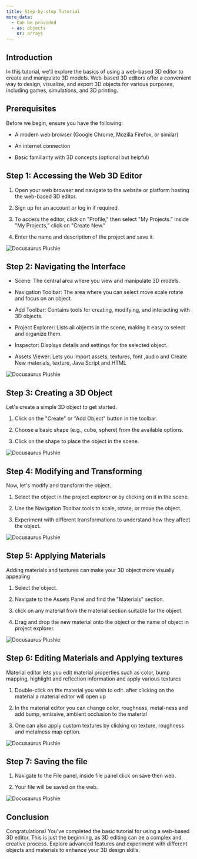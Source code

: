 ```yaml
---
title: Step-by-step Tutorial
more_data:
  - Can be provided
  - as: objects
    or: arrays
---
```


## Introduction

In this tutorial, we'll explore the basics of using a web-based 3D editor to create and manipulate 3D models. Web-based 3D editors offer a convenient way to design, visualize, and export 3D objects for various purposes, including games, simulations, and 3D printing.

## Prerequisites

Before we begin, ensure you have the following:

- A modern web browser (Google Chrome, Mozilla Firefox, or similar)

- An internet connection

- Basic familiarity with 3D concepts (optional but helpful)

## Step 1: Accessing the Web 3D Editor

1. Open your web browser and navigate to the website or platform hosting the web-based 3D editor.

2. Sign up for an account or log in if required.

3. To access the editor, click on "Profile," then select "My Projects." Inside "My Projects," click on "Create New."

4. Enter the name and description of the project and save it.

![Docusaurus Plushie](./createnew.jpg)

## Step 2: Navigating the Interface

- Scene: The central area where you view and manipulate 3D models.

- Navigation Toolbar: The area where you can select move scale rotate and focus on an object.

- Add Toolbar: Contains tools for creating, modifying, and interacting with 3D objects.

- Project Explorer: Lists all objects in the scene, making it easy to select and organize them.

- Inspector: Displays details and settings for the selected object.

- Assets Viewer: Lets you import assets, textures, font ,audio and Create New materials, texture, Java Script and HTML 

![Docusaurus Plushie](./navigation.jpg)

## Step 3: Creating a 3D Object

Let's create a simple 3D object to get started.

1. Click on the "Create" or "Add Object" button in the toolbar.

2. Choose a basic shape (e.g., cube, sphere) from the available options.

3. Click on the shape to place the object in the scene.

![Docusaurus Plushie](./Step2.jpg)

## Step 4: Modifying and Transforming

Now, let's modify and transform the object.

1. Select the object in the project explorer or by clicking on it in the scene.

2. Use the Navigation Toolbar tools to scale, rotate, or move the object.

3. Experiment with different transformations to understand how they affect the object.

![Docusaurus Plushie](./Step4.jpg)

## Step 5: Applying Materials

Adding materials and textures can make your 3D object more visually appealing

1. Select the object.

2. Navigate to the Assets Panel and find the "Materials" section.

3. click on any material from the material section suitable for the object.

4. Drag and drop the new material onto the object or the name of object in project explorer.

![Docusaurus Plushie](./Step5.jpg)

## Step 6: Editing Materials and Applying textures

Material editor lets you edit material properties such as color, bump mapping, highlight and reflection information and apply various textures

1. Double-click on the material you wish to edit. after clicking on the material a material editor will open up

2. In the material editor you can change color, roughness, metal-ness and add bump, emissive, ambient occlusion to the material

3. One can also apply custom textures by clicking on texture, roughness and metalness map option.

![Docusaurus Plushie](./Step6.jpg)

## Step 7: Saving the file

1. Navigate to the File panel, inside file panel click on save then web.

2. Your file will be saved on the web.

![Docusaurus Plushie](./Step7.jpg)

## Conclusion

Congratulations! You've completed the basic tutorial for using a web-based 3D editor. This is just the beginning, as 3D editing can be a complex and creative process. Explore advanced features and experiment with different objects and materials to enhance your 3D design skills.
